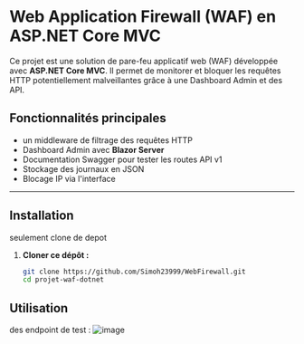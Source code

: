 # Web Application Firewall (WAF) en ASP.NET Core MVC

Ce projet est une solution de pare-feu applicatif web (WAF) développée avec **ASP.NET Core MVC**. Il permet de monitorer et bloquer les requêtes HTTP potentiellement malveillantes grâce à une Dashboard Admin et des API.

## Fonctionnalités principales

- un middleware de filtrage des requêtes HTTP
- Dashboard Admin avec **Blazor Server**
- Documentation Swagger pour tester les routes API v1
- Stockage des journaux en JSON
- Blocage IP via l'interface

---


## Installation
seulement clone de depot
1. **Cloner ce dépôt :**
   ```bash
   git clone https://github.com/Simoh23999/WebFirewall.git
   cd projet-waf-dotnet


## Utilisation
des endpoint de test :
![image](https://github.com/user-attachments/assets/9a519838-4dbf-44cb-99d0-a6f957e5c8be)





